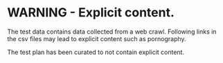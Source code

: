 # WARNING - Explicit content.

The test data contains data collected from a web crawl. Following links in the csv files may lead to explicit content such as pornography.

The test plan has been curated to not contain explicit content.
